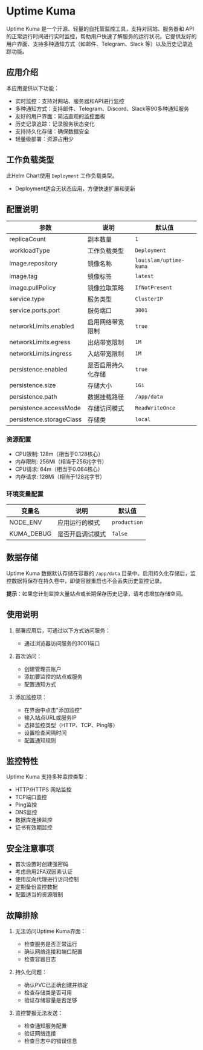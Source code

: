 # Uptime Kuma

Uptime Kuma 是一个开源、轻量的自托管监控工具，支持对网站、服务器和 API 的正常运行时间进行实时监控，帮助用户快速了解服务的运行状况。它提供友好的用户界面、支持多种通知方式（如邮件、Telegram、Slack 等）以及历史记录追踪功能。

## 应用介绍

本应用提供以下功能：
- 实时监控：支持对网站、服务器和API进行监控
- 多种通知方式：支持邮件、Telegram、Discord、Slack等90多种通知服务
- 友好的用户界面：简洁直观的监控面板
- 历史记录追踪：记录服务状态变化
- 支持持久化存储：确保数据安全
- 轻量级部署：资源占用少

## 工作负载类型

此Helm Chart使用 `Deployment` 工作负载类型。

- Deployment适合无状态应用，方便快速扩展和更新

## 配置说明

| 参数 | 说明 | 默认值 |
|------|------|--------|
| replicaCount | 副本数量 | `1` |
| workloadType | 工作负载类型 | `Deployment` |
| image.repository | 镜像名称 | `louislam/uptime-kuma` |
| image.tag | 镜像标签 | `latest` |
| image.pullPolicy | 镜像拉取策略 | `IfNotPresent` |
| service.type | 服务类型 | `ClusterIP` |
| service.ports.port | 服务端口 | `3001` |
| networkLimits.enabled | 启用网络带宽限制 | `true` |
| networkLimits.egress | 出站带宽限制 | `1M` |
| networkLimits.ingress | 入站带宽限制 | `1M` |
| persistence.enabled | 是否启用持久化存储 | `true` |
| persistence.size | 存储大小 | `1Gi` |
| persistence.path | 数据挂载路径 | `/app/data` |
| persistence.accessMode | 存储访问模式 | `ReadWriteOnce` |
| persistence.storageClass | 存储类 | `local` |

### 资源配置
- CPU限制: 128m（相当于0.128核心）
- 内存限制: 256Mi（相当于256兆字节）
- CPU请求: 64m（相当于0.064核心）
- 内存请求: 128Mi（相当于128兆字节）

### 环境变量配置

| 变量名 | 说明 | 默认值 |
|--------|------|--------|
| NODE_ENV | 应用运行的模式 | `production` |
| KUMA_DEBUG | 是否开启调试模式 | `false` |

## 数据存储

Uptime Kuma 数据默认存储在容器的 `/app/data` 目录中。启用持久化存储后，监控数据将保存在持久卷中，即使容器重启也不会丢失历史监控记录。

**提示**：如果您计划监控大量站点或长期保存历史记录，请考虑增加存储空间。

## 使用说明

1. 部署应用后，可通过以下方式访问服务：
   - 通过浏览器访问服务的3001端口

2. 首次访问：
   - 创建管理员账户
   - 添加要监控的站点或服务
   - 配置通知方式

3. 添加监控项：
   - 在界面中点击"添加监控"
   - 输入站点URL或服务IP
   - 选择监控类型（HTTP、TCP、Ping等）
   - 设置检查间隔时间
   - 配置通知规则

## 监控特性

Uptime Kuma 支持多种监控类型：
- HTTP/HTTPS 网站监控
- TCP端口监控
- Ping监控
- DNS监控
- 数据库连接监控
- 证书有效期监控

## 安全注意事项

- 首次设置时创建强密码
- 考虑启用2FA双因素认证
- 使用反向代理进行访问控制
- 定期备份监控数据
- 配置适当的资源限制

## 故障排除

1. 无法访问Uptime Kuma界面：
   - 检查服务是否正常运行
   - 确认网络连接和端口配置
   - 检查容器日志

2. 持久化问题：
   - 确认PVC已正确创建并绑定
   - 检查存储类是否可用
   - 验证存储容量是否足够

3. 监控警报无法发送：
   - 检查通知服务配置
   - 验证网络连接
   - 检查日志中的错误信息